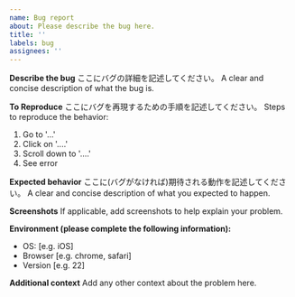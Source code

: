 ```yaml
---
name: Bug report
about: Please describe the bug here.
title: ''
labels: bug
assignees: ''
---
```


**Describe the bug**
ここにバグの詳細を記述してください。
A clear and concise description of what the bug is.

**To Reproduce**
ここにバグを再現するための手順を記述してください。
Steps to reproduce the behavior:

1. Go to '...'
1. Click on '....'
1. Scroll down to '....'
1. See error

**Expected behavior**
ここに(バグがなければ)期待される動作を記述してください。
A clear and concise description of what you expected to happen.

**Screenshots**
If applicable, add screenshots to help explain your problem.

**Environment (please complete the following information):**

- OS: \[e.g. iOS\]
- Browser \[e.g. chrome, safari\]
- Version \[e.g. 22\]

**Additional context**
Add any other context about the problem here.

